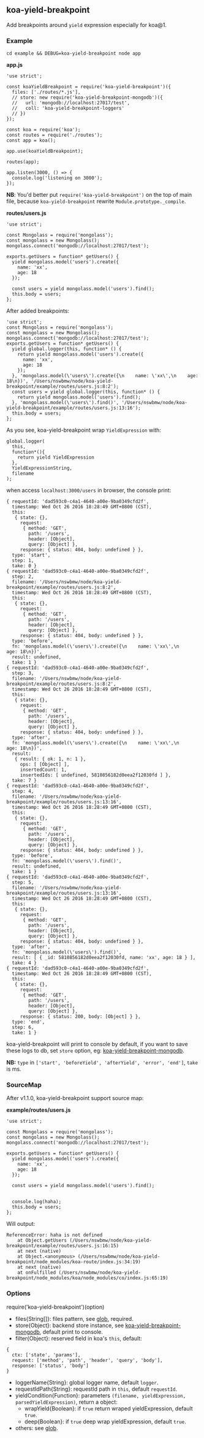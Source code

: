 ## koa-yield-breakpoint

Add breakpoints around `yield` expression especially for koa@1.

### Example

```
cd example && DEBUG=koa-yield-breakpoint node app
```

**app.js**

```
'use strict';

const koaYieldBreakpoint = require('koa-yield-breakpoint')({
  files: ['./routes/*.js'],
  // store: new require('koa-yield-breakpoint-mongodb')({
  //   url: 'mongodb://localhost:27017/test',
  //   coll: 'koa-yield-breakpoint-loggers'
  // })
});

const koa = require('koa');
const routes = require('./routes');
const app = koa();

app.use(koaYieldBreakpoint);

routes(app);

app.listen(3000, () => {
  console.log('listening on 3000');
});
```

**NB**: You'd better put `require('koa-yield-breakpoint')` on the top of main file, because `koa-yield-breakpoint` rewrite `Module.prototype._compile`.

**routes/users.js**

```
'use strict';

const Mongolass = require('mongolass');
const mongolass = new Mongolass();
mongolass.connect('mongodb://localhost:27017/test');

exports.getUsers = function* getUsers() {
  yield mongolass.model('users').create({
    name: 'xx',
    age: 18
  });

  const users = yield mongolass.model('users').find();
  this.body = users;
};
```

After added breakpoints:

```
'use strict';
const Mongolass = require('mongolass');
const mongolass = new Mongolass();
mongolass.connect('mongodb://localhost:27017/test');
exports.getUsers = function* getUsers() {
  yield global.logger(this, function* () {
    return yield mongolass.model('users').create({
      name: 'xx',
      age: 18
    });
  }, 'mongolass.model(\'users\').create({\n    name: \'xx\',\n    age: 18\n})', '/Users/nswbmw/node/koa-yield-breakpoint/example/routes/users.js:8:2');
  const users = yield global.logger(this, function* () {
    return yield mongolass.model('users').find();
  }, 'mongolass.model(\'users\').find()', '/Users/nswbmw/node/koa-yield-breakpoint/example/routes/users.js:13:16');
  this.body = users;
};
```

As you see, koa-yield-breakpoint wrap `YieldExpression` with:

```
global.logger(
  this,
  function*(){
    return yield YieldExpression
  },
  YieldExpressionString,
  filename
);
```

when access `localhost:3000/users` in browser, the console print:

```
{ requestId: 'dad593c0-c4a1-4640-a00e-9ba0349cfd2f',
  timestamp: Wed Oct 26 2016 18:28:49 GMT+0800 (CST),
  this:
   { state: {},
     request:
      { method: 'GET',
        path: '/users',
        header: [Object],
        query: [Object] },
     response: { status: 404, body: undefined } },
  type: 'start',
  step: 1,
  take: 0 }
{ requestId: 'dad593c0-c4a1-4640-a00e-9ba0349cfd2f',
  step: 2,
  filename: '/Users/nswbmw/node/koa-yield-breakpoint/example/routes/users.js:8:2',
  timestamp: Wed Oct 26 2016 18:28:49 GMT+0800 (CST),
  this:
   { state: {},
     request:
      { method: 'GET',
        path: '/users',
        header: [Object],
        query: [Object] },
     response: { status: 404, body: undefined } },
  type: 'before',
  fn: 'mongolass.model(\'users\').create({\n    name: \'xx\',\n    age: 18\n})',
  result: undefined,
  take: 1 }
{ requestId: 'dad593c0-c4a1-4640-a00e-9ba0349cfd2f',
  step: 3,
  filename: '/Users/nswbmw/node/koa-yield-breakpoint/example/routes/users.js:8:2',
  timestamp: Wed Oct 26 2016 18:28:49 GMT+0800 (CST),
  this:
   { state: {},
     request:
      { method: 'GET',
        path: '/users',
        header: [Object],
        query: [Object] },
     response: { status: 404, body: undefined } },
  type: 'after',
  fn: 'mongolass.model(\'users\').create({\n    name: \'xx\',\n    age: 18\n})',
  result:
   { result: { ok: 1, n: 1 },
     ops: [ [Object] ],
     insertedCount: 1,
     insertedIds: [ undefined, 5810856182d0eea2f12030fd ] },
  take: 7 }
{ requestId: 'dad593c0-c4a1-4640-a00e-9ba0349cfd2f',
  step: 4,
  filename: '/Users/nswbmw/node/koa-yield-breakpoint/example/routes/users.js:13:16',
  timestamp: Wed Oct 26 2016 18:28:49 GMT+0800 (CST),
  this:
   { state: {},
     request:
      { method: 'GET',
        path: '/users',
        header: [Object],
        query: [Object] },
     response: { status: 404, body: undefined } },
  type: 'before',
  fn: 'mongolass.model(\'users\').find()',
  result: undefined,
  take: 1 }
{ requestId: 'dad593c0-c4a1-4640-a00e-9ba0349cfd2f',
  step: 5,
  filename: '/Users/nswbmw/node/koa-yield-breakpoint/example/routes/users.js:13:16',
  timestamp: Wed Oct 26 2016 18:28:49 GMT+0800 (CST),
  this:
   { state: {},
     request:
      { method: 'GET',
        path: '/users',
        header: [Object],
        query: [Object] },
     response: { status: 404, body: undefined } },
  type: 'after',
  fn: 'mongolass.model(\'users\').find()',
  result: [ { _id: 5810856182d0eea2f12030fd, name: 'xx', age: 18 } ],
  take: 4 }
{ requestId: 'dad593c0-c4a1-4640-a00e-9ba0349cfd2f',
  timestamp: Wed Oct 26 2016 18:28:49 GMT+0800 (CST),
  this:
   { state: {},
     request:
      { method: 'GET',
        path: '/users',
        header: [Object],
        query: [Object] },
     response: { status: 200, body: [Object] } },
  type: 'end',
  step: 6,
  take: 1 }
```

koa-yield-breakpoint will print to console by default, if you want to save these logs to db, set `store` option, eg: [koa-yield-breakpoint-mongodb](https://github.com/nswbmw/koa-yield-breakpoint-mongodb).

**NB:** `type` in `['start', 'beforeYield', 'afterYield', 'error', 'end']`, `take` is ms.

### SourceMap

After v1.1.0, koa-yield-breakpoint support source map:

**example/routes/users.js**

```
'use strict';

const Mongolass = require('mongolass');
const mongolass = new Mongolass();
mongolass.connect('mongodb://localhost:27017/test');

exports.getUsers = function* getUsers() {
  yield mongolass.model('users').create({
    name: 'xx',
    age: 18
  });

  const users = yield mongolass.model('users').find();


  console.log(haha);
  this.body = users;
};
```

Will output:

```
ReferenceError: haha is not defined
    at Object.getUsers (/Users/nswbmw/node/koa-yield-breakpoint/example/routes/users.js:16:15)
    at next (native)
    at Object.<anonymous> (/Users/nswbmw/node/koa-yield-breakpoint/node_modules/koa-route/index.js:34:19)
    at next (native)
    at onFulfilled (/Users/nswbmw/node/koa-yield-breakpoint/node_modules/koa/node_modules/co/index.js:65:19)
```

### Options

require('koa-yield-breakpoint')(option)

- files{String[]}: files pattern, see [glob](https://github.com/isaacs/node-glob), required.
- store{Object}: backend store instance, see [koa-yield-breakpoint-mongodb](https://github.com/nswbmw/koa-yield-breakpoint-mongodb), default print to console.
- filter{Object}: reserved field in koa's `this`, default:
```
{
  ctx: ['state', 'params'],
  request: ['method', 'path', 'header', 'query', 'body'],
  response: ['status', 'body']
}
```
- loggerName{String}: global logger name, default `logger`.
- requestIdPath{String}: requestId path in `this`, default `requestId`.
- yieldCondition{Function}: parameters `(filename, yieldExpression, parsedYieldExpression)`, return a object:
  - wrapYield{Boolean}: if `true` return wraped yieldExpression, default `true`.
  - deep{Boolean}: if `true` deep wrap yieldExpression, default `true`.
- others: see [glob](https://github.com/isaacs/node-glob#options).
